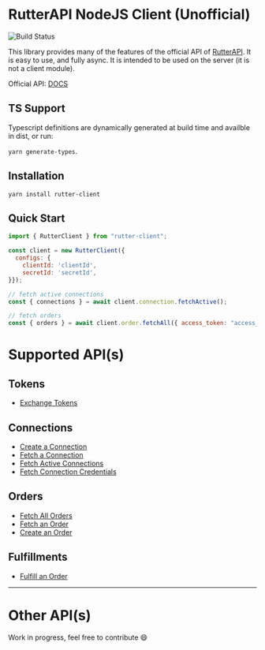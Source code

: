 RutterAPI NodeJS Client (Unofficial)
=============
![Build Status](https://github.com/asdullahsiddique/rutter-client/actions/workflows/test.yml/badge.svg)

This library provides many of the features of the official API of [RutterAPI](https://rutterapi.com). It is easy to use, and fully async. It is intended to be used on the server (it is not a client module).

Official API: [DOCS](https://docs.rutterapi.com/reference/)

TS Support
------------
Typescript definitions are dynamically generated at build time and availble in dist, or run:

 `yarn generate-types`.

Installation
------------

    yarn install rutter-client

Quick Start
-----------

```javascript
import { RutterClient } from "rutter-client";

const client = new RutterClient({
  configs: {
    clientId: 'clientId',
    secretId: 'secretId',
}});

// fetch active connections
const { connections } = await client.connection.fetchActive();

// fetch orders
const { orders } = await client.order.fetchAll({ access_token: "access_token"});
```

# Supported API(s)

Tokens
-----------
- [Exchange Tokens](https://docs.rutterapi.com/reference/exchange-tokens)

Connections
-----------
- [Create a Connection](https://docs.rutterapi.com/reference/create-a-connection)
- [Fetch a Connection](https://docs.rutterapi.com/reference/fetch-a-connection)
- [Fetch Active Connections](https://docs.rutterapi.com/reference/fetch-active-connections)
- [Fetch Connection Credentials](https://docs.rutterapi.com/reference/fetch-connection-credentials)

Orders
-----------
- [Fetch All Orders](https://docs.rutterapi.com/reference/fetch-all-orders-1)
- [Fetch an Order](https://docs.rutterapi.com/reference/fetch-an-order)
- [Create an Order](https://docs.rutterapi.com/reference/order-creation)

Fulfillments
-----------
- [Fulfill an Order](https://docs.rutterapi.com/reference/fulfill-an-order)


------
# Other API(s)
Work in progress, feel free to contribute 😄
